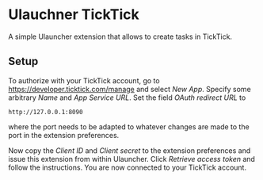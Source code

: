 # Ulauchner TickTick

A simple Ulauncher extension that allows to create tasks in TickTick.


## Setup

To authorize with your TickTick account, go to https://developer.ticktick.com/manage and select *New App*.
Specify some arbitrary *Name* and *App Service URL*. Set the field *OAuth redirect URL* to

```
http://127.0.0.1:8090
```

where the port needs to be adapted to whatever changes are made to the port in the extension preferences.

Now copy the *Client ID* and *Client secret* to the extension preferences and issue this extension from within 
Ulauncher. Click *Retrieve access token* and follow the instructions. You are now connected to your TickTick account.